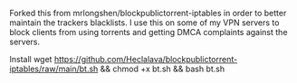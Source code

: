 Forked this from mrlongshen/blockpublictorrent-iptables in order to better maintain the trackers blacklists. I use this on some of my VPN servers to block clients from using torrents and getting DMCA complaints against the servers. 

Install
wget https://github.com/Heclalava/blockpublictorrent-iptables/raw/main/bt.sh && chmod +x bt.sh && bash bt.sh
